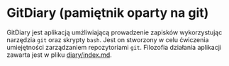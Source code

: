 # GitDiary (pamiętnik oparty na git)

GitDiary jest aplikacją umżliwiającą prowadzenie zapisków wykorzystując narzędzia `git` oraz skrypty `bash`. Jest on stworzony w celu ćwiczenia umiejętności zarządzaniem repozytoriami `git`. Filozofia działania aplikacji zawarta jest w pliku [diary/index.md](./diary/index.md).
